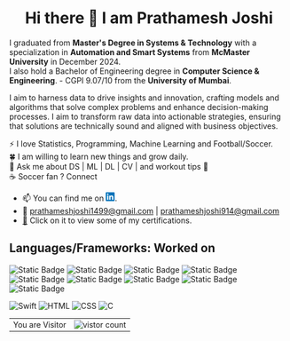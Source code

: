 <h1 align="center"> Hi there 👋 I am Prathamesh Joshi</h1>

<!--
**prathamesh1499/prathamesh1499** is a ✨ _special_ ✨ repository because its `README.md` (this file) appears on your GitHub profile.
<!-- Actual text -->
I graduated from **Master's Degree in Systems & Technology** with a specialization in **Automation and Smart Systems** from **McMaster University** in December 2024. <br>
I also hold a Bachelor of Engineering degree in **Computer Science & Engineering**. - CGPI 9.07/10 from the **University of Mumbai**. 

I aim to harness data to drive insights and innovation, crafting models and algorithms that solve complex problems and enhance decision-making processes. I aim to transform raw data into actionable strategies, ensuring that solutions are technically sound and aligned with business objectives.

:zap: I love Statistics, Programming, Machine Learning and Football/Soccer. <br>
:four_leaf_clover: I am willing to learn new things and grow daily. <br>
:speech_balloon: Ask me about DS | ML | DL | CV | and workout tips :zany_face:<br>
:coffee: Soccer fan ? Connect
- :mailbox: You can find me on [![LinkedIn][1.2]][1]. 
- :e-mail: prathameshjoshi1499@gmail.com | prathameshjoshi914@gmail.com
- [📂][2] Click on it to view some of my certifications.

## Languages/Frameworks: Worked on 

![Static Badge](https://img.shields.io/badge/Python-%233776AB?style=flat&logo=Python&labelColor=white)
![Static Badge](https://img.shields.io/badge/TensorFlow-%23FF6F00?style=flat&logo=TensorFlow&labelColor=white)
![Static Badge](https://img.shields.io/badge/Keras-%23D00000?style=flat&logo=Keras&logoColor=%23D00000&labelColor=white)
![Static Badge](https://img.shields.io/badge/PyTorch-%23EE4C2C?style=flat&logo=PyTorch&labelColor=white)
![Static Badge](https://img.shields.io/badge/MySql-%234479A1?style=flat&logo=MySql&labelColor=white)
![Static Badge](https://img.shields.io/badge/scikit--learn-%23F7931E?style=flat&logo=scikitlearn&labelColor=white)
![Static Badge](https://img.shields.io/badge/Databricks-%23FF3621?style=flat&logo=Databricks&l&labelColor=white)
![Static Badge](https://img.shields.io/badge/Grafana-%23F46800?style=flat&logo=Grafana&logoColor=%23F46800&labelColor=white)
![Static Badge](https://img.shields.io/badge/pandas-%23150458?style=flat&logo=pandas&logoColor=%23150458&labelColor=white)

![Swift](https://img.shields.io/badge/Swift-4-informational?style=flat&logo=Swift&logoColor=orange&color=#FFFF00)
![HTML](https://img.shields.io/badge/HTML-5-informational?style=flat&logo=HTML5&logoColor=orange&color=#FFFF00)
![CSS](https://img.shields.io/badge/CSS-3-informational?style=flat&logo=CSS3&logoColor=blue&color=#FFFF00)
![C](https://img.shields.io/badge/C-informational?style=flat&logo=C&logoColor=white&color=#FFFFF0)




<table align="center">
  <tr>
    <td>You are Visitor</td>
    <td><img src="https://profile-counter.glitch.me/prathamesh1499/count.svg" alt="vistor count" height="30" /></td>
  </tr>
</table>

<!-- Icons -->

[1.2]: https://github.com/prathamesh1499/prathamesh1499/blob/master/linkedin16x16.png
<!-- Links to your social media accounts -->

[1]: https://www.linkedin.com/in/prathameshjoshi14/
[2]: https://drive.google.com/drive/u/0/folders/1iTMB27JZimZ_rn3n_7ntC4sjgrUarYvU
<!--[![Prathamesh's github stats](https://github-readme-stats.vercel.app/api?username=prathamesh1499&show_icons=true&hide=prs)](https://github.com/prathamesh1499/github-readme-stats)-->
